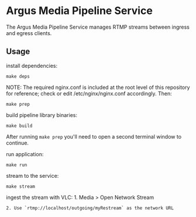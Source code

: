 # Argus Media Pipeline Service

The Argus Media Pipeline Service manages RTMP streams between ingress and egress clients.

## Usage

install dependencies:
```
make deps 
```

NOTE: The required nginx.conf is included at the root level of this repository for reference; check or edit /etc/nginx/nginx.conf accordingly. Then:
```
make prep
```

build pipeline library binaries:
```
make build
```

After running `make prep` you'll need to open a second terminal window to continue.

run application: 
```
make run
```

stream to the service:
```
make stream
```
ingest the stream with VLC:
    1. Media > Open Network Stream 

    2. Use `rtmp://localhost/outgoing/myRestream` as the network URL